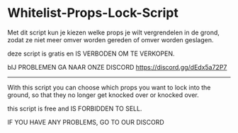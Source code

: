 # Whitelist-Props-Lock-Script

Met dit script kun je kiezen welke props je wilt vergrendelen in de grond, zodat ze niet meer omver worden gereden of omver worden geslagen.

deze script is gratis en IS VERBODEN OM TE VERKOPEN.

bIJ PROBLEMEN GA NAAR ONZE DISCORD https://discord.gg/dEdx5a72P7

----------------------------------------------------------
With this script you can choose which props you want to lock into the ground, so that they no longer get knocked over or knocked over.

this script is free and IS FORBIDDEN TO SELL.

IF YOU HAVE ANY PROBLEMS, GO TO OUR DISCORD
